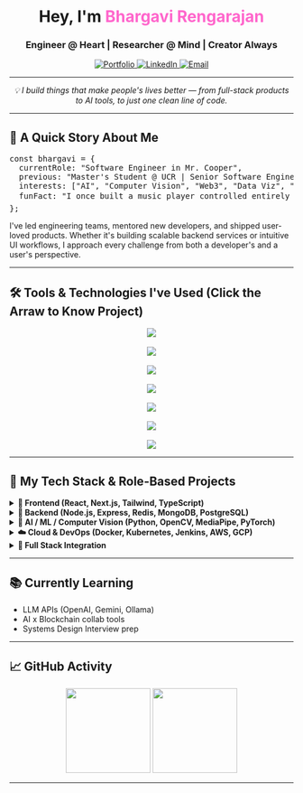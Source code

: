 <!-- GitHub Profile README - HTML embedded version for Bhargavi Rengarajan -->

<h1 align="center">Hey, I'm <span style="color:#ff66cc;">Bhargavi Rengarajan</span></h1>
<h3 align="center">Engineer @ Heart | Researcher @ Mind | Creator Always </h3>

<p align="center">
  <a href="https://bhargavi-r-21.vercel.app/" target="_blank">
    <img src="https://img.icons8.com/ios-filled/40/ffffff/domain.png" alt="Portfolio" />
  </a>

  <a href="https://www.linkedin.com/in/bhargavirengarajan21" target="_blank">
    <img src="https://img.icons8.com/ios-filled/40/0A66C2/linkedin.png" alt="LinkedIn" />
  </a>

  <a href="mailto:breng002@ucr.edu">
    <img src="https://img.icons8.com/ios-filled/40/D14836/gmail.png" alt="Email" />
  </a>
</p>


<hr />

<p align="center"><em>💡 I build things that make people's lives better — from full-stack products to AI tools, to just one clean line of code.</em></p>

<hr />

<h2>🔭 A Quick Story About Me</h2>

<pre>
const bhargavi = {
  currentRole: "Software Engineer in Mr. Cooper",
  previous: "Master's Student @ UCR | Senior Software Engineer @ Mr. Cooper (FinTech)",
  interests: ["AI", "Computer Vision", "Web3", "Data Viz", "System Design"],
  funFact: "I once built a music player controlled entirely by hand gestures 🎵🖐️",
};
</pre>

<p>
I've led engineering teams, mentored new developers, and shipped user-loved products. 
Whether it's building scalable backend services or intuitive UI workflows, I approach every challenge from both a developer's and a user's perspective.
</p>

<hr />
<h2>🛠️ Tools & Technologies I've Used (Click the Arraw to Know Project)</h2>

<p align="center">
  <!-- Languages -->
  <img src="https://skillicons.dev/icons?i=js,ts,java,python,cpp,go,ruby" />
  <br><br>

  <!-- Frontend -->
  <img src="https://skillicons.dev/icons?i=react,nextjs,html,css,sass,tailwind,bootstrap" />
  <br><br>

  <!-- Backend -->
  <img src="https://skillicons.dev/icons?i=nodejs,express,nestjs,rails" />
  <br><br>

  <!-- Database -->
  <img src="https://skillicons.dev/icons?i=mongodb,postgresql,mysql,redis" />
  <br><br>

  <!-- DevOps / Cloud -->
  <img src="https://skillicons.dev/icons?i=docker,kubernetes,jenkins,aws,gcp,azure" />
  <br><br>

  <!-- Tools -->
  <img src="https://skillicons.dev/icons?i=git,github,postman,vscode,figma,vercel,netlify" />
  <br><br>

  <!-- AI / ML -->
  <img src="https://skillicons.dev/icons?i=pytorch,numpy" />
</p>
</p>
</p>
</p>
<hr />
<h2>🧠 My Tech Stack & Role-Based Projects</h2>

<!-- Frontend Projects -->
<details>
  <summary><b>🎨 Frontend (React, Next.js, Tailwind, TypeScript)</b></summary>
  <ul>
    <li>
      <b>📅 Event Management Platform</b><br>
      Designed and implemented user-friendly event creation and registration UI.<br>
      🔗 <a href="https://eventhub-bhargavi.vercel.app">Live Demo</a> | <a href="#">GitHub</a>
    </li>
    <li>
      <b>📊 Financial Dashboard</b><br>
      Built responsive data visualizations and charts using React and Chart.js.<br>
      🔗 <a href="#">GitHub</a>
    </li>
  </ul>
</details>

<!-- Backend Projects -->
<details>
  <summary><b>🧩 Backend (Node.js, Express, Redis, MongoDB, PostgreSQL)</b></summary>
  <ul>
    <li>
      <b>📦 Inventory Management System</b><br>
      Built order processing, Redis-based caching, and RESTful APIs.<br>
      🔗 <a href="#">GitHub</a>
    </li>
    <li>
      <b>🧾 Course Registration API</b><br>
      Developed logic for handling conflict resolution and capacity checks.<br>
      🔗 <a href="#">GitHub</a>
    </li>
  </ul>
</details>

<!-- AI / Computer Vision Projects -->
<details>
  <summary><b>🧠 AI / ML / Computer Vision (Python, OpenCV, MediaPipe, PyTorch)</b></summary>
  <ul>
    <li>
      <b>🎵 Music via Hand Gestures</b><br>
      Real-time gesture recognition for music control.<br>
      🔗 <a href="https://github.com/bhargavirengarajan21/music-playing-using-hand-gestures">GitHub</a>
    </li>
    <li>
      <b>🖼️ Electrostatic Halftoning Renderer</b><br>
      AI-based approach to dithering and stippling images.<br>
      🔗 <a href="#">GitHub</a>
    </li>
  </ul>
</details>

<!-- Cloud & DevOps Projects -->
<details>
  <summary><b>☁️ Cloud & DevOps (Docker, Kubernetes, Jenkins, AWS, GCP)</b></summary>
  <ul>
    <li>
      <b>🚀 CI/CD Pipeline Setup</b><br>
      Dockerized app with Jenkins pipeline deployed on Kubernetes.<br>
      🔗 <a href="#">GitHub</a>
    </li>
    <li>
      <b>📈 Monitoring Dashboard</b><br>
      Integrated Splunk & New Relic to track logs and metrics in real time.<br>
      🔗 <a href="#">GitHub</a>
    </li>
  </ul>
</details>

<!-- Full Stack Projects -->
<details>
  <summary><b>🧪 Full Stack Integration</b></summary>
  <ul>
    <li>
      <b>📅 Event Management Platform</b><br>
      End-to-end development using React (frontend), Node.js + MongoDB (backend), and Docker (infra).<br>
      🔗 <a href="https://eventhub-bhargavi.vercel.app">Live Demo</a> | <a href="#">GitHub</a>
    </li>
    <li>
      <b>💨 Air Quality Visualization Dashboard</b><br>
      Flask backend + MapBox + real-time API data + visualization frontend.<br>
      🔗 <a href="#">GitHub</a>
    </li>
  </ul>
</details>

<hr />

<h2>📚 Currently Learning</h2>
<ul>
  <li>LLM APIs (OpenAI, Gemini, Ollama)</li>
  <li>AI x Blockchain collab tools</li>
  <li>Systems Design Interview prep</li>
</ul>

<hr />

<h2>📈 GitHub Activity</h2>

<p align="center">
  <img src="https://github-readme-stats.vercel.app/api?username=bhargavirengarajan21&show_icons=true&theme=radical&hide=contribs&count_private=true" height="150" />
  <img src="https://streak-stats.demolab.com?user=bhargavirengarajan21&theme=radical" height="150" />
</p>

<hr />

